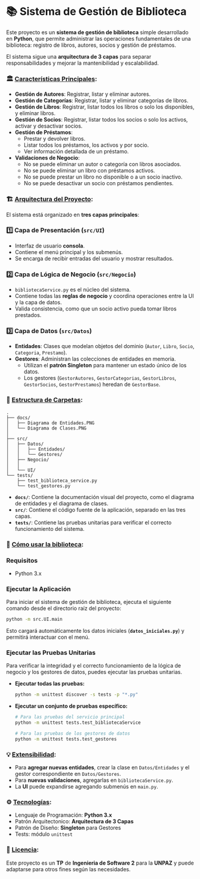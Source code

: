 # 📚 Sistema de Gestión de Biblioteca

Este proyecto es un **sistema de gestión de biblioteca** simple desarrollado en **Python**, que permite administrar las operaciones fundamentales de una biblioteca: registro de libros, autores, socios y gestión de préstamos.  

El sistema sigue una **arquitectura de 3 capas** para separar responsabilidades y mejorar la mantenibilidad y escalabilidad.

### 🏛️ <u>Características Principales</u>:

- **Gestión de Autores**: Registrar, listar y eliminar autores.  
- **Gestión de Categorías**: Registrar, listar y eliminar categorías de libros.  
- **Gestión de Libros**: Registrar, listar todos los libros o solo los disponibles, y eliminar libros.  
- **Gestión de Socios**: Registrar, listar todos los socios o solo los activos, activar y desactivar socios.  
- **Gestión de Préstamos**:  
  - Prestar y devolver libros.  
  - Listar todos los préstamos, los activos y por socio.  
  - Ver información detallada de un préstamo.  
- **Validaciones de Negocio**:  
  - No se puede eliminar un autor o categoría con libros asociados.  
  - No se puede eliminar un libro con préstamos activos.  
  - No se puede prestar un libro no disponible o a un socio inactivo.  
  - No se puede desactivar un socio con préstamos pendientes.  

### 🏗️ <u>Arquitectura del Proyecto</u>:

El sistema está organizado en **tres capas principales**:

### 1️⃣ Capa de Presentación (`src/UI`)
- Interfaz de usuario **consola**.  
- Contiene el menú principal y los submenús.  
- Se encarga de recibir entradas del usuario y mostrar resultados.  

### 2️⃣ Capa de Lógica de Negocio (`src/Negocio`)
- `bibliotecaService.py` es el núcleo del sistema.  
- Contiene todas las **reglas de negocio** y coordina operaciones entre la UI y la capa de datos.  
- Valida consistencia, como que un socio activo pueda tomar libros prestados.

### 3️⃣ Capa de Datos (`src/Datos`)
- **Entidades**: Clases que modelan objetos del dominio (`Autor`, `Libro`, `Socio`, `Categoria`, `Prestamo`).  
- **Gestores**: Administran las colecciones de entidades en memoria.  
  - Utilizan el **patrón Singleton** para mantener un estado único de los datos.  
  - Los gestores (`GestorAutores`, `GestorCategorias`, `GestorLibros`, `GestorSocios`, `GestorPrestamos`) heredan de `GestorBase`.  

### 📁 <u>Estructura de Carpetas</u>:
```
.
├── docs/
│   ├── Diagrama de Entidades.PNG
│   └── Diagrama de Clases.PNG
│
├── src/
│   ├── Datos/
│   │   ├── Entidades/
│   │   └── Gestores/   
│   ├── Negocio/
│   │   
│   └── UI/
└── tests/
    ├── test_biblioteca_service.py
    └── test_gestores.py
```
- **`docs/`**: Contiene la documentación visual del proyecto, como el diagrama de entidades y el diagrama de clases.
- **`src/`**: Contiene el código fuente de la aplicación, separado en las tres capas.
- **`tests/`**: Contiene las pruebas unitarias para verificar el correcto funcionamiento del sistema.

### 🚀 <u>Cómo usar la biblioteca</u>:

### Requisitos
- Python 3.x

### Ejecutar la Aplicación
Para iniciar el sistema de gestión de biblioteca, ejecuta el siguiente comando desde el directorio raíz del proyecto:

```bash
python -m src.UI.main
```
Esto cargará automáticamente los datos iniciales (**`datos_iniciales.py`**) y permitirá interactuar con el menú.

### Ejecutar las Pruebas Unitarias
Para verificar la integridad y el correcto funcionamiento de la lógica de negocio y los gestores de datos, puedes ejecutar las pruebas unitarias.

- **Ejecutar todas las pruebas:**
  ```bash
  python -m unittest discover -s tests -p "*.py"
  ```

- **Ejecutar un conjunto de pruebas específico:**
  ```bash
  # Para las pruebas del servicio principal
  python -m unittest tests.test_bibliotecaService

  # Para las pruebas de los gestores de datos
  python -m unittest tests.test_gestores
  ```

### 💡 <u>Extensibilidad</u>:

- Para **agregar nuevas entidades**, crear la clase en `Datos/Entidades` y el gestor correspondiente en `Datos/Gestores`.  
- Para **nuevas validaciones**, agregarlas en `bibliotecaService.py`.  
- La **UI** puede expandirse agregando submenús en `main.py`.  

### ⚙️ <u>Tecnologías</u>:

- Lenguaje de Programación: **Python 3.x**
- Patrón Arquitectonico: **Arquitectura de 3 Capas**
- Patrón de Diseño: **Singleton** para Gestores  
- Tests: módulo `unittest`  

### 📝 <u>Licencia</u>:

Este proyecto es un **TP** de **Ingenieria de Software 2** para la **UNPAZ** y puede adaptarse para otros fines según las necesidades.